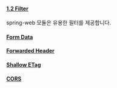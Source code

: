 #### [1.2 Filter](https://docs.spring.io/spring/docs/current/spring-framework-reference/web.html#filters)

spring-web 모듈은 유용한 필터를 제공합니다.

#### [Form Data](https://docs.spring.io/spring/docs/current/spring-framework-reference/web.html#filters-http-put)

#### [Forwarded Header](https://docs.spring.io/spring/docs/current/spring-framework-reference/web.html#filters-forwarded-headers)

#### [Shallow ETag](https://docs.spring.io/spring/docs/current/spring-framework-reference/web.html#filters-shallow-etag)

#### [CORS](https://docs.spring.io/spring/docs/current/spring-framework-reference/web.html#filters-cors)
